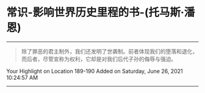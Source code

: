 # 常识-影响世界历史里程的书-(托马斯·潘恩)

---

> 除了罪恶的君主制外，我们还发明了世袭制。前者体现我们的堕落和退化，而后者，尽管宣称为权利，它却是对我们后代子孙的侮辱与强迫。

Your Highlight on Location 189-190 Added on Saturday, June 26, 2021 10:24:57 AM

---

